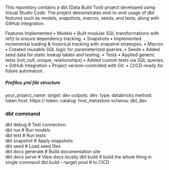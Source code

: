 This repository contains a dbt (Data Build Tool) project developed using Visual Studio Code. The project demonstrates end-to-end usage of dbt features such as models, snapshots, macros, seeds, and tests, along with GitHub integration.

Features Implemented
	•	Models
	•	Built modular SQL transformations with ref() to ensure dependency tracking.
	•	Snapshots
	•	Implemented incremental loading & historical tracking with snapshot strategies.
	•	Macros
	•	Created reusable SQL logic for parameterized queries.
	•	Seeds
	•	Added seed data for static lookup tables and testing.
	•	Tests
	•	Applied generic tests (not_null, unique, relationships)
	•	Added custom tests via SQL queries.
	•	GitHub Integration
	•	Project version-controlled with Git.
	•	CI/CD-ready for future automation.



 ##### Profiles.yml file structure

 your_project_name:
  target: dev
  outputs:
    dev:
      type: databricks
      method: token
      host: https://<your-databricks-instance>
      token: <your-new-token>
      catalog: hive_metastore
      schema: dbt_dev


### dbt command

dbt debug           # Test connection  
dbt run             # Run models  
dbt test            # Run tests  
dbt snapshot        # Apply snapshots  
dbt seed            # Load seed files  
dbt docs generate   # Build documentation site  
dbt docs serve      # View docs locally
dbt build                 # build the whole thing in single command
dbt build --target prod   # to CICD



